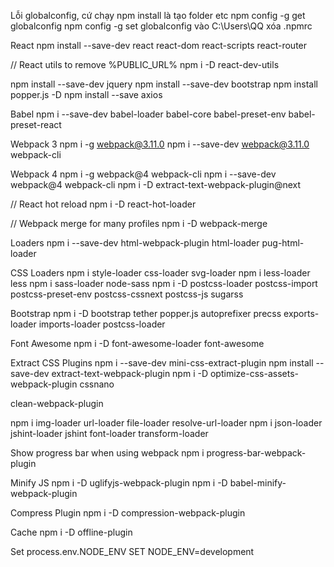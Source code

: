 Lỗi globalconfig, cứ chạy npm install là tạo folder etc
npm config -g get globalconfig
npm config -g set globalconfig
vào C:\Users\QQ xóa .npmrc

React
npm install --save-dev react react-dom react-scripts react-router

// React utils to remove %PUBLIC_URL%
npm i -D react-dev-utils

npm install --save-dev jquery
npm install --save-dev bootstrap
npm install popper.js -D
npm install --save axios

Babel
npm i --save-dev babel-loader babel-core babel-preset-env babel-preset-react

Webpack 3
npm i -g webpack@3.11.0
npm i --save-dev webpack@3.11.0 webpack-cli

Webpack 4
npm i -g webpack@4 webpack-cli
npm i --save-dev webpack@4 webpack-cli
npm i -D extract-text-webpack-plugin@next

// React hot reload
npm i -D react-hot-loader

// Webpack merge for many profiles
npm i -D webpack-merge

Loaders
npm i --save-dev html-webpack-plugin html-loader pug-html-loader

CSS Loaders
npm i style-loader css-loader svg-loader
npm i less-loader less
npm i sass-loader node-sass
npm i -D postcss-loader postcss-import postcss-preset-env postcss-cssnext postcss-js sugarss

Bootstrap
npm i -D bootstrap tether popper.js autoprefixer precss exports-loader imports-loader postcss-loader

Font Awesome
npm i -D font-awesome-loader font-awesome

Extract CSS Plugins
npm i --save-dev mini-css-extract-plugin
npm install --save-dev extract-text-webpack-plugin
npm i -D optimize-css-assets-webpack-plugin cssnano

clean-webpack-plugin

npm i img-loader url-loader file-loader resolve-url-loader
npm i json-loader jshint-loader jshint font-loader transform-loader

Show progress bar when using webpack
npm i progress-bar-webpack-plugin

Minify JS
npm i -D uglifyjs-webpack-plugin
npm i -D babel-minify-webpack-plugin

Compress Plugin
npm i -D compression-webpack-plugin

Cache
npm i -D offline-plugin

Set process.env.NODE_ENV
SET NODE_ENV=development
